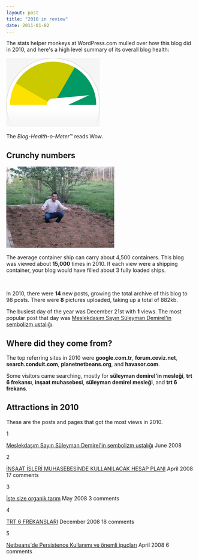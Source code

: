 ```yaml
---
layout: post
title: "2010 in review"
date: 2011-01-02
---
```


The stats helper monkeys at WordPress.com mulled over how this blog did in 2010, and here's a high level summary of its overall blog health:

![Healthy blog!](/images/meter-healthy5.gif)

The _Blog-Health-o-Meter™_ reads Wow.

## Crunchy numbers

[![Featured image](/images/orgtarim2.jpg)](http://suatatan.wordpress.com/wp-content/uploads/2008/05/orgtarim2.jpg)

The average container ship can carry about 4,500 containers. This blog was viewed about **15,000** times in 2010. If each view were a shipping container, your blog would have filled about 3 fully loaded ships.

 

In 2010, there were **14** new posts, growing the total archive of this blog to 98 posts. There were **8** pictures uploaded, taking up a total of 882kb.

The busiest day of the year was December 21st with **1** views. The most popular post that day was [Meslekdaşım Sayın Süleyman Demirel'in sembolizm ustalığı](http://suatatan.wordpress.com/2008/06/07/meslekdasim-sayin-suleyman-demirelin-sembolizm-ustaligi/).

## Where did they come from?

The top referring sites in 2010 were **google.com.tr**, **forum.ceviz.net**, **search.conduit.com**, **planetnetbeans.org**, and **havasor.com**.

Some visitors came searching, mostly for **süleyman demirel'in mesleği**, **trt 6 frekansı**, **inşaat muhasebesi**, **süleyman demirel mesleği**, and **trt 6 frekans**.

## Attractions in 2010

These are the posts and pages that got the most views in 2010.

1

[Meslekdaşım Sayın Süleyman Demirel'in sembolizm ustalığı](http://suatatan.wordpress.com/2008/06/07/meslekdasim-sayin-suleyman-demirelin-sembolizm-ustaligi/) June 2008

2

[İNŞAAT İŞLERİ MUHASEBESİNDE KULLANILACAK HESAP PLANI](http://suatatan.wordpress.com/2008/04/18/insaat-isleri-muhasebesinde-kullanilacak-hesap-plani/) April 2008 17 comments

3

[İşte size organik tarım](http://suatatan.wordpress.com/2008/05/18/iste-size-organik-tarim/) May 2008 3 comments

4

[TRT 6 FREKANSLARI](http://suatatan.wordpress.com/2008/12/29/trt-6-frekanslari/) December 2008 18 comments

5

[Netbeans'de Persistence Kullanımı ve önemli ipuçları](http://suatatan.wordpress.com/2008/04/25/netbeansde-persistence-kullanimi-ve-onemli-ipuclari/) April 2008 6 comments
